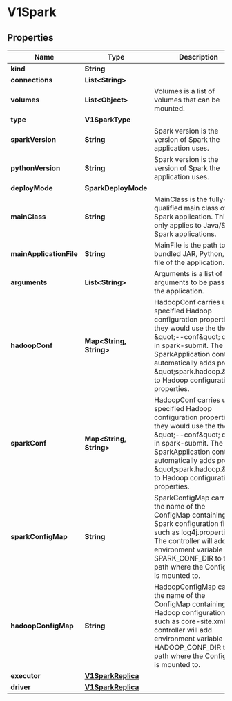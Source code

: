 

# V1Spark


## Properties

| Name | Type | Description | Notes |
|------------ | ------------- | ------------- | -------------|
|**kind** | **String** |  |  [optional] |
|**connections** | **List&lt;String&gt;** |  |  [optional] |
|**volumes** | **List&lt;Object&gt;** | Volumes is a list of volumes that can be mounted. |  [optional] |
|**type** | **V1SparkType** |  |  [optional] |
|**sparkVersion** | **String** | Spark version is the version of Spark the application uses. |  [optional] |
|**pythonVersion** | **String** | Spark version is the version of Spark the application uses. |  [optional] |
|**deployMode** | **SparkDeployMode** |  |  [optional] |
|**mainClass** | **String** | MainClass is the fully-qualified main class of the Spark application. This only applies to Java/Scala Spark applications. |  [optional] |
|**mainApplicationFile** | **String** | MainFile is the path to a bundled JAR, Python, or R file of the application. |  [optional] |
|**arguments** | **List&lt;String&gt;** | Arguments is a list of arguments to be passed to the application. |  [optional] |
|**hadoopConf** | **Map&lt;String, String&gt;** | HadoopConf carries user-specified Hadoop configuration properties as they would use the  the \&quot;--conf\&quot; option in spark-submit.  The SparkApplication controller automatically adds prefix \&quot;spark.hadoop.\&quot; to Hadoop configuration properties. |  [optional] |
|**sparkConf** | **Map&lt;String, String&gt;** | HadoopConf carries user-specified Hadoop configuration properties as they would use the  the \&quot;--conf\&quot; option in spark-submit.  The SparkApplication controller automatically adds prefix \&quot;spark.hadoop.\&quot; to Hadoop configuration properties. |  [optional] |
|**sparkConfigMap** | **String** | SparkConfigMap carries the name of the ConfigMap containing Spark configuration files such as log4j.properties. The controller will add environment variable SPARK_CONF_DIR to the path where the ConfigMap is mounted to. |  [optional] |
|**hadoopConfigMap** | **String** | HadoopConfigMap carries the name of the ConfigMap containing Hadoop configuration files such as core-site.xml. The controller will add environment variable HADOOP_CONF_DIR to the path where the ConfigMap is mounted to. |  [optional] |
|**executor** | [**V1SparkReplica**](V1SparkReplica.md) |  |  [optional] |
|**driver** | [**V1SparkReplica**](V1SparkReplica.md) |  |  [optional] |



